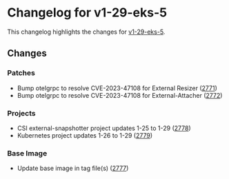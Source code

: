 # Changelog for v1-29-eks-5

This changelog highlights the changes for [v1-29-eks-5](https://github.com/aws/eks-distro/tree/v1-29-eks-5).

## Changes

### Patches
* Bump otelgrpc to resolve CVE-2023-47108 for External Resizer ([2771](https://github.com/aws/eks-distro/pull/2771))
* Bump otelgrpc to resolve CVE-2023-47108 for External-Attacher ([2772](https://github.com/aws/eks-distro/pull/2772))

### Projects
* CSI external-snapshotter project updates 1-25 to 1-29 ([2778](https://github.com/aws/eks-distro/pull/2778))
* Kubernetes project updates 1-26 to 1-29 ([2779](https://github.com/aws/eks-distro/pull/2779))

### Base Image
* Update base image in tag file(s) ([2777](https://github.com/aws/eks-distro/pull/2777))

